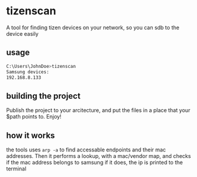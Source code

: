 # tizenscan
A tool for finding tizen devices on your network, so you can sdb to the device easily

## usage
```bash
C:\Users\JohnDoe>tizenscan
Samsung devices:
192.168.8.133
```

## building the project
Publish the project to your arcitecture, and put the files in a place that your $path points to.
Enjoy!

## how it works
the tools uses `arp -a` to find accessable endpoints and their mac addresses. 
Then it performs a lookup, with a mac/vendor map, and checks if the mac address belongs to samsung
if it does, the ip is printed to the terminal